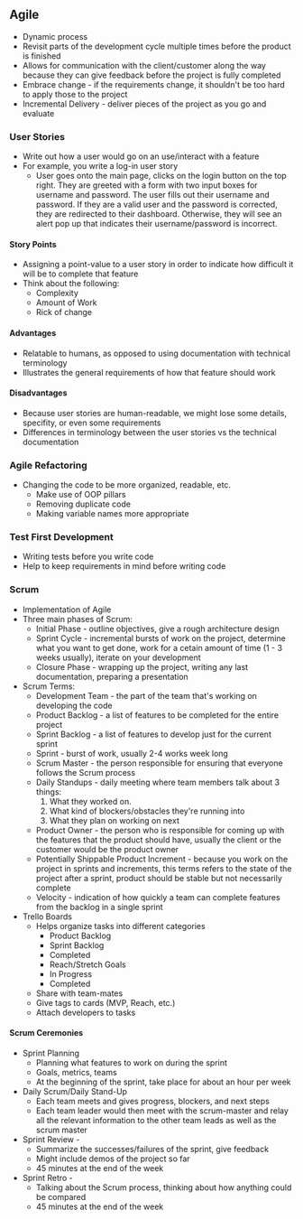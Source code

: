 ## Agile
- Dynamic process
- Revisit parts of the development cycle multiple times before the product is finished
- Allows for communication with the client/customer along the way because they can give feedback before the project is fully completed
- Embrace change - if the requirements change, it shouldn't be too hard to apply those to the project
- Incremental Delivery - deliver pieces of the project as you go and evaluate
### User Stories
- Write out how a user would go on an use/interact with a feature
- For example, you write a log-in user story
    - User goes onto the main page, clicks on the login button on the top right. They are greeted with a form with two input boxes for username and password. The user fills out their username and password. If they are a valid user and the password is corrected, they are redirected to their dashboard. Otherwise, they will see an alert pop up that indicates their username/password is incorrect.
#### Story Points
- Assigning a point-value to a user story in order to indicate how difficult it will be to complete that feature
- Think about the following:
    - Complexity
    - Amount of Work
    - Rick of change
#### Advantages
- Relatable to humans, as opposed to using documentation with technical terminology
- Illustrates the general requirements of how that feature should work
#### Disadvantages
- Because user stories are human-readable, we might lose some details, specifity, or even some requirements
- Differences in terminology between the user stories vs the technical documentation

### Agile Refactoring
- Changing the code to be more organized, readable, etc.
    - Make use of OOP pillars
    - Removing duplicate code
    - Making variable names more appropriate

### Test First Development
- Writing tests before you write code
- Help to keep requirements in mind before writing code

### Scrum
- Implementation of Agile
- Three main phases of Scrum:
    - Initial Phase - outline objectives, give a rough architecture design
    - Sprint Cycle - incremental bursts of work on the project, determine what you want to get done, work for a cetain amount of time (1 - 3 weeks usually), iterate on your development
    - Closure Phase - wrapping up the project, writing any last documentation, preparing a presentation
- Scrum Terms:
    - Development Team - the part of the team that's working on developing the code
    - Product Backlog - a list of features to be completed for the entire project
    - Sprint Backlog - a list of features to develop just for the current sprint
    - Sprint - burst of work, usually 2-4 works week long
    - Scrum Master - the person responsible for ensuring that everyone follows the Scrum process
    - Daily Standups - daily meeting where team members talk about 3 things:
        1. What they worked on.
        2. What kind of blockers/obstacles they're running into
        3. What they plan on working on next
    - Product Owner - the person who is responsible for coming up with the features that the product should have, usually the client or the customer would be the product owner
    - Potentially Shippable Product Increment - because you work on the project in sprints and increments, this terms refers to the state of the project after a sprint, product should be stable but not necessarily complete
    - Velocity - indication of how quickly a team can complete features from the backlog in a single sprint
- Trello Boards
    - Helps organize tasks into different categories
        - Product Backlog
        - Sprint Backlog
        - Completed
        - Reach/Stretch Goals
        - In Progress
        - Completed
    - Share with team-mates
    - Give tags to cards (MVP, Reach, etc.)
    - Attach developers to tasks
#### Scrum Ceremonies
- Sprint Planning
    - Planning what features to work on during the sprint
    - Goals, metrics, teams
    - At the beginning of the sprint, take place for about an hour per week
- Daily Scrum/Daily Stand-Up
    - Each team meets and gives progress, blockers, and next steps
    - Each team leader would then meet with the scrum-master and relay all the relevant information to the other team leads as well as the scrum master
- Sprint Review - 
    - Summarize the successes/failures of the sprint, give feedback
    - Might include demos of the project so far
    - 45 minutes at the end of the week
- Sprint Retro - 
    - Talking about the Scrum process, thinking about how anything could be compared
    - 45 minutes at the end of the week

        
